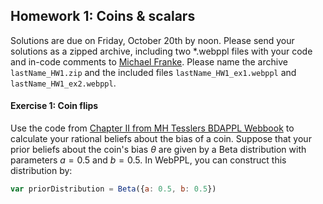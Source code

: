 ## Homework 1: Coins & scalars

<script src="https://cdnjs.cloudflare.com/ajax/libs/KaTeX/0.8.3/katex.min.js" integrity="sha384-L9gv4ooDLrYwW0QCM6zY3EKSSPrsuUncpx26+erN0pJX4wv1B1FzVW1SvpcJPx/8" crossorigin="anonymous"></script>

Solutions are due on Friday, October 20th by noon. Please send your solutions as a zipped archive, including two *.webppl files with your code and in-code comments to [Michael Franke](mailto:michael.franke@uni-tuebingen.de). Please name the archive `lastName_HW1.zip` and the included files `lastName_HW1_ex1.webppl` and `lastName_HW1_ex2.webppl`. 

#### Exercise 1: Coin flips

Use the code from [Chapter II from MH Tesslers BDAPPL Webbook](https://mhtess.github.io/bdappl/chapters/02-buildingModels.html) to calculate your rational beliefs about the bias of a coin. Suppose that your prior beliefs about the coin's bias $\theta$ are given by a Beta distribution with parameters $a = 0.5$ and $b = 0.5$. In WebPPL, you can construct this distribution by:

```js
var priorDistribution = Beta({a: 0.5, b: 0.5})
```
